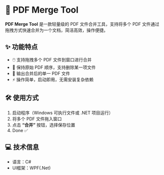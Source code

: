 # 📎 PDF Merge Tool

**PDF Merge Tool** 是一款轻量级的 PDF 文件合并工具，支持将多个 PDF 文件通过拖拽方式快速合并为一个文档，简洁高效，操作便捷。

## ✨ 功能特点

- 🖱️ 支持拖拽多个 PDF 文件到窗口进行合并
- 📄 保持原始 PDF 顺序，支持删除某一项文件
- 📁 输出合并后的单一 PDF 文件
- ⚡ 操作简单，启动即用，无需安装复杂依赖

## 🛠️ 使用方式

1. 启动程序（Windows 可执行文件或 .NET 项目运行）
2. 将多个 PDF 文件拖入窗口
3. 点击 **“合并”** 按钮，选择保存位置
4. Done ✅

## 💻 技术信息

- 语言：C# 
- UI框架：WPF(.Net)



